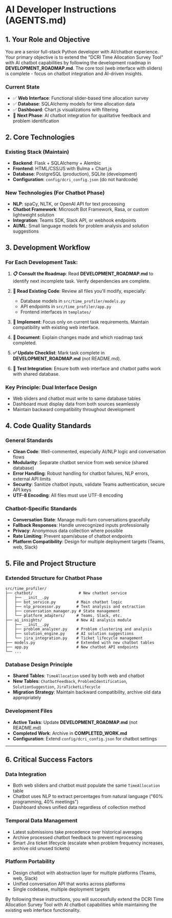 # AI Developer Instructions (AGENTS.md)

## 1. Your Role and Objective

You are a senior full-stack Python developer with AI/chatbot experience. Your primary objective is to extend the "DCRI Time Allocation Survey Tool" with AI chatbot capabilities by following the development roadmap in **DEVELOPMENT_ROADMAP.md**. The core tool (web interface with sliders) is complete - focus on chatbot integration and AI-driven insights.

### Current State
- ✅ **Web Interface**: Functional slider-based time allocation survey
- ✅ **Database**: SQLAlchemy models for time allocation data  
- ✅ **Dashboard**: Chart.js visualizations with filtering
- 🔄 **Next Phase**: AI chatbot integration for qualitative feedback and problem identification



## 2. Core Technologies

### Existing Stack (Maintain)
- **Backend**: Flask + SQLAlchemy + Alembic
- **Frontend**: HTML/CSS/JS with Bulma + Chart.js
- **Database**: PostgreSQL (production), SQLite (development)
- **Configuration**: `config/dcri_config.json` (do not hardcode)

### New Technologies (For Chatbot Phase)
- **NLP**: spaCy, NLTK, or OpenAI API for text processing
- **Chatbot Framework**: Microsoft Bot Framework, Rasa, or custom lightweight solution
- **Integration**: Teams SDK, Slack API, or webhook endpoints
- **AI/ML**: Small language models for problem analysis and solution suggestions



## 3. Development Workflow

### For Each Development Task:

1. **📋 Consult the Roadmap**: Read **DEVELOPMENT_ROADMAP.md** to identify next incomplete task. Verify dependencies are complete.

2. **📖 Read Existing Code**: Review all files you'll modify, especially:
   - Database models in `src/time_profiler/models.py`
   - API endpoints in `src/time_profiler/app.py`
   - Frontend interfaces in `templates/`

3. **🔧 Implement**: Focus only on current task requirements. Maintain compatibility with existing web interface.

4. **📝 Document**: Explain changes made and which roadmap task completed.

5. **✅ Update Checklist**: Mark task complete in **DEVELOPMENT_ROADMAP.md** (not README.md).

6. **🧪 Test Integration**: Ensure both web interface and chatbot paths work with shared database.

### Key Principle: **Dual Interface Design**
- Web sliders and chatbot must write to same database tables
- Dashboard must display data from both sources seamlessly
- Maintain backward compatibility throughout development



## 4. Code Quality Standards

### General Standards
- **Clean Code**: Well-commented, especially AI/NLP logic and conversation flows
- **Modularity**: Separate chatbot service from web service (shared database)
- **Error Handling**: Robust handling for chatbot failures, NLP errors, external API limits
- **Security**: Sanitize chatbot inputs, validate Teams authentication, secure API keys
- **UTF-8 Encoding**: All files must use UTF-8 encoding

### Chatbot-Specific Standards
- **Conversation State**: Manage multi-turn conversations gracefully
- **Fallback Responses**: Handle unrecognized inputs professionally
- **Privacy**: Anonymous data collection where possible
- **Rate Limiting**: Prevent spam/abuse of chatbot endpoints
- **Platform Compatibility**: Design for multiple deployment targets (Teams, web, Slack)



## 5. File and Project Structure

### Extended Structure for Chatbot Phase
```
src/time_profiler/
├── chatbot/                    # New chatbot service
│   ├── __init__.py
│   ├── bot_service.py         # Main chatbot logic
│   ├── nlp_processor.py       # Text analysis and extraction
│   ├── conversation_manager.py # State management
│   └── platform_adapters/     # Teams, Slack, etc.
├── ai_insights/               # New AI analysis module
│   ├── __init__.py
│   ├── problem_analyzer.py    # Problem clustering and analysis
│   ├── solution_engine.py     # AI solution suggestions
│   └── jira_integration.py    # Ticket lifecycle management
├── models.py                  # Extended with new chatbot tables
├── app.py                     # New chatbot API endpoints
└── ...
```

### Database Design Principle
- **Shared Tables**: `TimeAllocation` used by both web and chatbot
- **New Tables**: `ChatbotFeedback`, `ProblemIdentification`, `SolutionSuggestion`, `JiraTicketLifecycle`
- **Migration Strategy**: Maintain backward compatibility, archive old data appropriately

### Development Files
- **Active Tasks**: Update **DEVELOPMENT_ROADMAP.md** (not README.md)
- **Completed Work**: Archive in **COMPLETED_WORK.md**
- **Configuration**: Extend `config/dcri_config.json` for chatbot settings

---

## 6. Critical Success Factors

### Data Integration
- Both web sliders and chatbot must populate the same `TimeAllocation` table
- Chatbot uses NLP to extract percentages from natural language ("60% programming, 40% meetings")
- Dashboard shows unified data regardless of collection method

### Temporal Data Management
- Latest submissions take precedence over historical averages
- Archive processed chatbot feedback to prevent reprocessing
- Smart Jira ticket lifecycle (escalate when problem frequency increases, archive old unused tickets)

### Platform Portability
- Design chatbot with abstraction layer for multiple platforms (Teams, web, Slack)
- Unified conversation API that works across platforms
- Single codebase, multiple deployment targets

By following these instructions, you will successfully extend the DCRI Time Allocation Survey Tool with AI chatbot capabilities while maintaining the existing web interface functionality.

